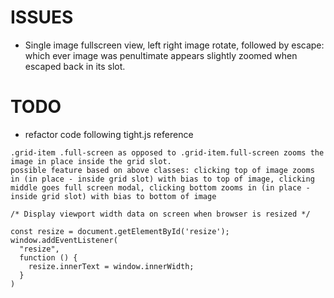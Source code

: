 # ISSUES
- Single image fullscreen view, left right image rotate, followed by escape: which ever image was penultimate appears slightly zoomed when escaped back in its slot.

# TODO

- refactor code following tight.js reference










```
.grid-item .full-screen as opposed to .grid-item.full-screen zooms the image in place inside the grid slot.
possible feature based on above classes: clicking top of image zooms in (in place - inside grid slot) with bias to top of image, clicking middle goes full screen modal, clicking bottom zooms in (in place - inside grid slot) with bias to bottom of image

```





```
/* Display viewport width data on screen when browser is resized */ 
 
const resize = document.getElementById('resize');
window.addEventListener(
  "resize",
  function () {
    resize.innerText = window.innerWidth;
  }
)
```